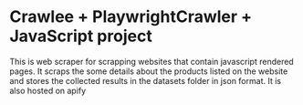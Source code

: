 # Crawlee + PlaywrightCrawler + JavaScript project

This is web scraper for scrapping websites that contain javascript rendered pages.
It scraps the some details about the products listed on the website and stores the collected results in the datasets folder in json format.
It is also hosted on apify
